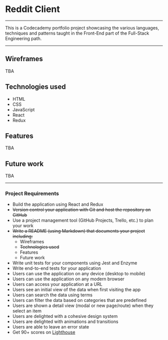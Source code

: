 # Reddit Client
-----
This is a Codecademy portfolio project showcasing the various languages, techniques and patterns taught in the Front-End part of the Full-Stack Engineering path.

-----

## Wireframes

TBA

## Technologies used

* HTML
* CSS
* JavaScript
* React
* Redux

## Features

TBA
## Future work

TBA

-----

### Project Requirements

* Build the application using React and Redux
* ~~Version control your application with Git and host the repository on GitHub~~
* Use a project management tool (GitHub Projects, Trello, etc.) to plan your work
* ~~Write a README (using Markdown) that documents your project including:~~
  * Wireframes
  * ~~Technologies used~~
  * Features
  * Future work
* Write unit tests for your components using Jest and Enzyme
* Write end-to-end tests for your application
* Users can use the application on any device (desktop to mobile)
* Users can use the application on any modern browser
* Users can access your application at a URL
* Users see an initial view of the data when first visiting the app
* Users can search the data using terms
* Users can filter the data based on categories that are predefined
* Users are shown a detail view (modal or new page/route) when they select an item
* Users are delighted with a cohesive design system
* Users are delighted with animations and transitions
* Users are able to leave an error state
* Get 90+ scores on [Lighthouse](https://web.dev/measure/)